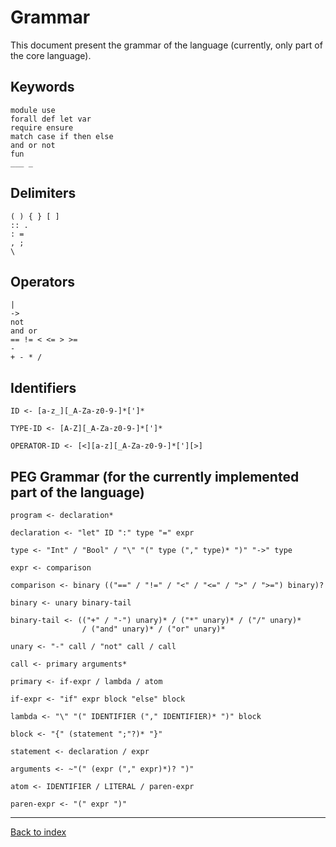 # Grammar

This document present the grammar of the language (currently, only part of the
core language).

## Keywords

    module use
    forall def let var
    require ensure
    match case if then else
    and or not
    fun
    ___ _

## Delimiters

    ( ) { } [ ]
    :: .
    : =
    , ;
    \

## Operators

    |
    ->
    not
    and or
    == != < <= > >=
    -
    + - * /

## Identifiers

    ID <- [a-z_][_A-Za-z0-9-]*[']*

    TYPE-ID <- [A-Z][_A-Za-z0-9-]*[']*

    OPERATOR-ID <- [<][a-z][_A-Za-z0-9-]*['][>]

## PEG Grammar (for the currently implemented part of the language)

    program <- declaration*

    declaration <- "let" ID ":" type "=" expr

    type <- "Int" / "Bool" / "\" "(" type ("," type)* ")" "->" type

    expr <- comparison

    comparison <- binary (("==" / "!=" / "<" / "<=" / ">" / ">=") binary)?

    binary <- unary binary-tail

    binary-tail <- (("+" / "-") unary)* / ("*" unary)* / ("/" unary)*
                    / ("and" unary)* / ("or" unary)*

    unary <- "-" call / "not" call / call

    call <- primary arguments*

    primary <- if-expr / lambda / atom

    if-expr <- "if" expr block "else" block

    lambda <- "\" "(" IDENTIFIER ("," IDENTIFIER)* ")" block

    block <- "{" (statement ";"?)* "}"

    statement <- declaration / expr

    arguments <- ~"(" (expr ("," expr)*)? ")"

    atom <- IDENTIFIER / LITERAL / paren-expr

    paren-expr <- "(" expr ")"

---
[Back to index](index.md)
